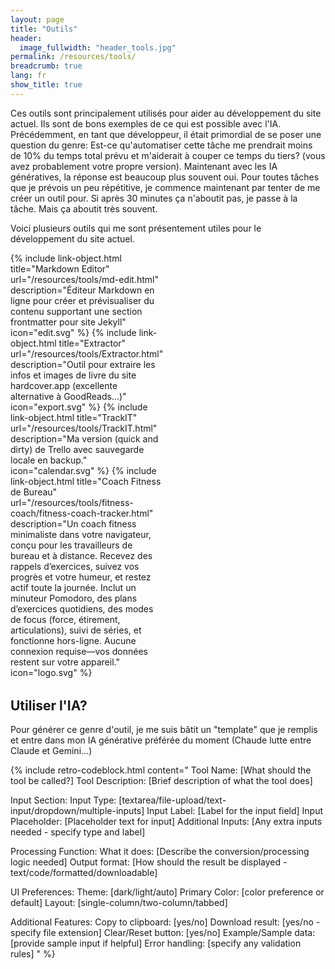 ```yaml
---
layout: page
title: "Outils"
header:
  image_fullwidth: "header_tools.jpg"
permalink: /resources/tools/
breadcrumb: true
lang: fr
show_title: true
---
```


Ces outils sont principalement utilisés pour aider au développement du site actuel. Ils sont de bons exemples de ce qui est possible avec l'IA. Précédemment, en tant que développeur, il était primordial de se poser une question du genre: Est-ce qu'automatiser cette tâche me prendrait moins de 10% du temps total prévu et m'aiderait à couper ce temps du tiers? (vous avez probablement votre propre version).
Maintenant avec les IA génératives, la réponse est beaucoup plus souvent oui. Pour toutes tâches que je prévois un peu répétitive, je commence maintenant par tenter de me créer un outil pour. Si après 30 minutes ça n'aboutit pas, je passe à la tâche. Mais ça aboutit très souvent.

Voici plusieurs outils qui me sont présentement utiles pour le développement du site actuel.

<div class="tools-grid" style="display: grid; grid-template-columns: 1fr; gap: 1.5rem; margin-bottom: 2rem;">
  {% include link-object.html
    title="Markdown Editor"
    url="/resources/tools/md-edit.html"
    description="Éditeur Markdown en ligne pour créer et prévisualiser du contenu supportant une section frontmatter pour site Jekyll"
    icon="edit.svg"
  %}
  {% include link-object.html
    title="Extractor"
    url="/resources/tools/Extractor.html"
    description="Outil pour extraire les infos et images de livre du site hardcover.app (excellente alternative à GoodReads...)"
    icon="export.svg"
  %}
  {% include link-object.html
    title="TrackIT"
    url="/resources/tools/TrackIT.html"
    description="Ma version (quick and dirty) de Trello avec sauvegarde locale en backup."
    icon="calendar.svg"
  %}
  {% include link-object.html
    title="Coach Fitness de Bureau"
    url="/resources/tools/fitness-coach/fitness-coach-tracker.html"
    description="Un coach fitness minimaliste dans votre navigateur, conçu pour les travailleurs de bureau et à distance. Recevez des rappels d’exercices, suivez vos progrès et votre humeur, et restez actif toute la journée. Inclut un minuteur Pomodoro, des plans d’exercices quotidiens, des modes de focus (force, étirement, articulations), suivi de séries, et fonctionne hors-ligne. Aucune connexion requise—vos données restent sur votre appareil."
    icon="logo.svg"
  %}
</div>
<style>
@media (min-width: 700px) {
  .tools-grid {
    grid-template-columns: 1fr 1fr !important;
  }
}
</style>

## Utiliser l'IA?

Pour générer ce genre d'outil, je me suis bâtit un "template" que je remplis et entre dans mon IA générative préférée du moment (Chaude lutte entre Claude et Gemini...)

{% include retro-codeblock.html content="
Tool Name: [What should the tool be called?]
Tool Description: [Brief description of what the tool does]

Input Section:
Input Type: [textarea/file-upload/text-input/dropdown/multiple-inputs]
Input Label: [Label for the input field]
Input Placeholder: [Placeholder text for input]
Additional Inputs: [Any extra inputs needed - specify type and label]

Processing Function:
What it does: [Describe the conversion/processing logic needed]
Output format: [How should the result be displayed - text/code/formatted/downloadable]

UI Preferences:
Theme: [dark/light/auto]
Primary Color: [color preference or default]
Layout: [single-column/two-column/tabbed]

Additional Features:
Copy to clipboard: [yes/no]
Download result: [yes/no - specify file extension]
Clear/Reset button: [yes/no]
Example/Sample data: [provide sample input if helpful]
Error handling: [specify any validation rules]
" %}
